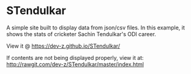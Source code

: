 # STendulkar
A simple site built to display data from json/csv files.
In this example, it shows the stats of cricketer Sachin Tendulkar's ODI career.

View it @ 
https://dev-z.github.io/STendulkar/

If contents are not being displayed properly, view it at:
http://rawgit.com/dev-z/STendulkar/master/index.html
